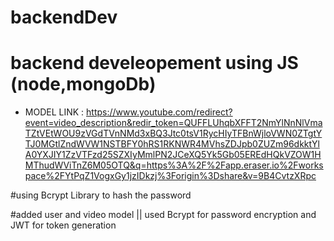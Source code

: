 # backendDev
# backend develeopement using JS (node,mongoDb)

- MODEL LINK : https://www.youtube.com/redirect?event=video_description&redir_token=QUFFLUhqbXFFT2NmYlNnNlVmaTZtVEtWOU9zVGdTVnNMd3xBQ3Jtc0tsV1RycHIyTFBnWjloVWN0ZTgtYTJ0MGtlZndWVW1NSTBFY0hRS1RKNWR4MVhsZDJpb0ZUZm96dkktYlA0YXJIY1ZzVTFzd25SZXIyMmlPN2JCeXQ5Yk5Gb05EREdHQkVZOW1HMThudWViTnZ6M05OTQ&q=https%3A%2F%2Fapp.eraser.io%2Fworkspace%2FYtPqZ1VogxGy1jzIDkzj%3Forigin%3Dshare&v=9B4CvtzXRpc

#using Bcrypt Library to hash the password

#added user and video model || used Bcrypt for password encryption and JWT for token generation